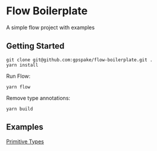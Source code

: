 # Flow Boilerplate

A simple flow project with examples

## Getting Started

```
git clone git@github.com:gpspake/flow-boilerplate.git .
yarn install
```

Run Flow:
```
yarn flow
```

Remove type annotations:
```
yarn build
```

## Examples

[Primitive Types](/src/primitiveTypes.js)
